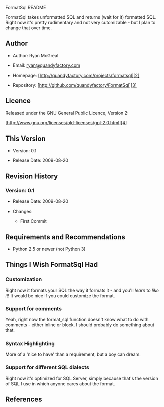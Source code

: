 FormatSql README

FormatSql takes unformatted SQL and returns (wait for it) formatted SQL. Right now it's pretty rudimentary and not very cutomizable - but I plan to change that over time.

## Author

* Author: Ryan McGreal

* Email: [ryan@quandyfactory.com][1]

* Homepage: [http://quandyfactory.com/projects/formatsql][2]

* Repository: [http://github.com/quandyfactory/FormatSql][3]

## Licence

Released under the GNU General Public Licence, Version 2:

[http://www.gnu.org/licenses/old-licenses/gpl-2.0.html][4]

## This Version

* Version: 0.1

* Release Date: 2009-08-20

## Revision History

### Version: 0.1

* Release Date: 2009-08-20

* Changes:

    * First Commit

## Requirements and Recommendations

* Python 2.5 or newer (not Python 3)

## Things I Wish FormatSql Had

### Customization

Right now it formats your SQL the way it formats it - and you'll *learn* to *like it*! It would be nice if you could customize the format.

### Support for comments

Yeah, right now the format_sql function doesn't know what to do with comments - either inline or block. I should probably do something about that.

### Syntax Highlighting

More of a 'nice to have' than a requirement, but a boy can dream.

### Support for different SQL dialects

Right now it's optimized for SQL Server, simply because that's the version of SQL I use in which anyone cares about the format.

## References

   [1]: mailto:ryan@quandyfactory.com

   [2]: http://quandyfactory.com/projects/formatsql

   [3]: http://github.com/quandyfactory/FormatSql

   [4]: http://www.gnu.org/licenses/old-licenses/gpl-2.0.html


